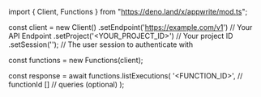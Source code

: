 import { Client, Functions } from "https://deno.land/x/appwrite/mod.ts";

const client = new Client()
    .setEndpoint('https://example.com/v1') // Your API Endpoint
    .setProject('<YOUR_PROJECT_ID>') // Your project ID
    .setSession(''); // The user session to authenticate with

const functions = new Functions(client);

const response = await functions.listExecutions(
    '<FUNCTION_ID>', // functionId
    [] // queries (optional)
);
